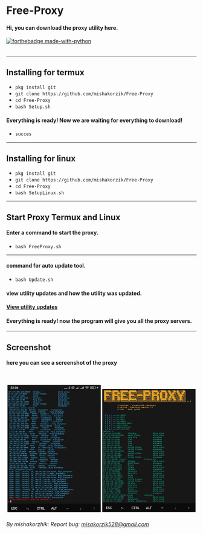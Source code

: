 # Free-Proxy
#### Hi, you can download the proxy utility here.
[![forthebadge made-with-python](http://ForTheBadge.com/images/badges/made-with-python.svg)](https://www.python.org/)<br/><br/>

---
## Installing for termux

* `pkg install git`
* `git clone https://github.com/mishakorzik/Free-Proxy`
* `cd Free-Proxy`
* `bash Setup.sh`

#### Everything is ready! Now we are waiting for everything to download!
 * `succes`

---
## Installing for linux

* `pkg install git`
* `git clone https://github.com/mishakorzik/Free-Proxy` 
* `cd Free-Proxy`
* `bash SetupLinux.sh`

---
## Start Proxy Termux and Linux

#### Enter a command to start the proxy.

* `bash FreeProxy.sh`

---

#### command for auto update tool.

* `bash Update.sh`

#### view utility updates and how the utility was updated.
#### <a href="src/UPGRADE.md">View utility updates</a>

#### Everything is ready!  now the program will give you all the proxy servers.
---
## Screenshot

#### here you can see a screenshot of the proxy
<br>
<p align="center">
<img width="49.0%" src="https://raw.githubusercontent.com/mishakorzik/mishakorzik.menu.io/master/img/IMG_20210520_220708.jpg"/> 
<img width="49.0%" src="https://raw.githubusercontent.com/mishakorzik/mishakorzik.menu.io/master/img/IMG_20210522_110043.jpg"/>
</p>

###### By mishakorzhik: Report bug: misakorzik528@gmail.com


